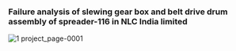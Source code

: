 ### Failure analysis of slewing gear box and belt drive drum assembly of spreader-116 in NLC India limited

![1  project_page-0001](https://user-images.githubusercontent.com/86113717/203305887-0d3f2ed7-8076-4039-a995-3b30ea288e56.jpg)
